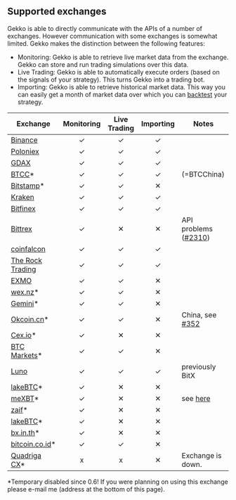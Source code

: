 ## Supported exchanges

Gekko is able to directly communicate with the APIs of a number of exchanges. However communication with some exchanges is somewhat limited. Gekko makes the distinction between the following features:

- Monitoring: Gekko is able to retrieve live market data from the exchange. Gekko can store and run trading simulations over this data.
- Live Trading: Gekko is able to automatically execute orders (based on the signals of your strategy). This turns Gekko into a trading bot.
- Importing: Gekko is able to retrieve historical market data. This way you can easily get a month of market data over which you can [backtest][1] your strategy.

| Exchange              | Monitoring | Live Trading | Importing | Notes                     |
| --------------------- |:----------:|:------------:|:---------:| ------------------------- |
| [Binance][24]         | ✓          | ✓            | ✓         |                           |
| [Poloniex][2]         | ✓          | ✓            | ✓         |                           |
| [GDAX][3]             | ✓          | ✓            | ✓         |                           |
| [BTCC][4]*            | ✓          | ✓            | ✓         | (=BTCChina)               |
| [Bitstamp][5]*        | ✓          | ✓            | ✕         |                           |
| [Kraken][6]           | ✓          | ✓            | ✓         |                           |
| [Bitfinex][7]         | ✓          | ✓            | ✓         |                           |
| [Bittrex][8]          | ✓          | ✕            | ✕         | API problems ([#2310][26])|
| [coinfalcon][25]      | ✓          | ✓            | ✓         |                           |
| [The Rock Trading][28]| ✓          | ✓            | ✓         |                           |
| [EXMO][27]            | ✓          | ✓            | ✕         |                           |
| [wex.nz][9]*          | ✓          | ✓            | ✕         |                           |
| [Gemini][10]*         | ✓          | ✓            | ✕         |                           |
| [Okcoin.cn][11]*      | ✓          | ✓            | ✕         | China, see [#352][20]     |
| [Cex.io][12]*         | ✓          | ✕            | ✕         |                           |
| [BTC Markets][13]*    | ✓          | ✓            | ✕         |                           |
| [Luno][14]            | ✓          | ✓            | ✓         | previously BitX           |
| [lakeBTC][15]*        | ✓          | ✕            | ✕         |                           |
| [meXBT][16]*          | ✓          | ✕            | ✕         | see [here][21]            |
| [zaif][17]*           | ✓          | ✕            | ✕         |                           |
| [lakeBTC][18]*        | ✓          | ✕            | ✕         |                           |
| [bx.in.th][19]*       | ✓          | ✕            | ✕         |                           |
| [bitcoin.co.id][22]*  | ✓          | ✓            | ✕         |                           |
| [Quadriga CX][23]*    | x          | x            | ✕         | Exchange is down.         | |


*Temporary disabled since 0.6! If you were planning on using this exchange please e-mail me (address at the bottom of this page).

[1]: ../features/backtesting.md
[2]: https://poloniex.com
[3]: https://gdax.com
[4]: https://btcc.com
[5]: https://bitstamp.com
[6]: https://kraken.com
[7]: https://bitfinex.com
[8]: https://bittrex.com
[9]: https://wex.nz
[10]: https://gemini.com
[11]: https://www.okcoin.cn
[12]: https://cex.io
[13]: https://btcmarkets.net
[14]: https://www.luno.com
[15]: https://lakebtc.com
[16]: https://mexbt.com
[17]: https://zaif.jp/trade_btc_jpy
[18]: https://lakebtc.com
[19]: https://bx.in.th
[20]: https://github.com/askmike/gekko/pull/352
[21]: https://github.com/askmike/gekko/issues/288#issuecomment-223810974
[22]: https://vip.bitcoin.co.id/
[23]: https://quadrigacx.com/
[24]: https://www.binance.com/?ref=11236330
[25]: https://coinfalcon.com/?ref=CFJSQBMXZZDS
[26]: https://github.com/askmike/gekko/pull/2310
[27]: https://exmo.com
[28]: https://www.therocktrading.com/
